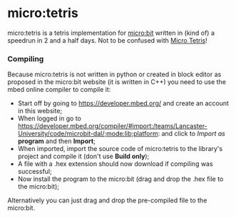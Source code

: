 # micro:tetris
micro:tetris is a tetris implementation for [micro:bit](https://www.microbit.co.uk/) written in (kind of) a speedrun in 2 and a half days. Not to be confused with [Micro Tetris](http://troglobit.github.io/tetris.html)!

### Compiling

Because micro:tetris is not written in python or created in block editor as proposed in the micro:bit website (it is written in C++) you need to use the mbed online compiler to compile it:
- Start off by going to https://developer.mbed.org/ and create an account in this website;
- When logged in go to https://developer.mbed.org/compiler/#import:/teams/Lancaster-University/code/microbit-dal/;mode:lib;platform: and click to *Import as* **program** and then **Import**;
- When imported, import the source code of micro:tetris to the library's project and compile it (don't use **Build only**);
- A file with a .hex extension should now download if compiling was successful;
- Now install the program to the micro:bit (drag and drop the .hex file to the micro:bit);

Alternatively you can just drag and drop the pre-compiled file to the micro:bit.
